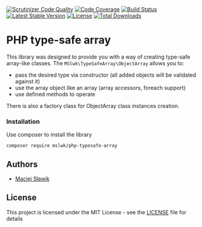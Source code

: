 [![Scrutinizer Code Quality](https://scrutinizer-ci.com/g/maciejslawik/php-typesafe-array/badges/quality-score.png?b=master)](https://scrutinizer-ci.com/g/maciejslawik/php-typesafe-array/?branch=master)
[![Code Coverage](https://scrutinizer-ci.com/g/maciejslawik/php-typesafe-array/badges/coverage.png?b=master)](https://scrutinizer-ci.com/g/maciejslawik/php-typesafe-array/?branch=master)
[![Build Status](https://scrutinizer-ci.com/g/maciejslawik/php-typesafe-array/badges/build.png?b=master)](https://scrutinizer-ci.com/g/maciejslawik/php-typesafe-array/build-status/master)
[![Latest Stable Version](https://poser.pugx.org/mslwk/php-typesafe-array/v/stable)](https://packagist.org/packages/mslwk/php-typesafe-array)
[![License](https://poser.pugx.org/mslwk/php-typesafe-array/license)](https://packagist.org/packages/mslwk/php-typesafe-array)
[![Total Downloads](https://poser.pugx.org/mslwk/php-typesafe-array/downloads)](https://packagist.org/packages/mslwk/php-typesafe-array)

# PHP type-safe array

This library was designed to provide you with a way of creating type-safe array-like classes.
The ``MSlwk\TypeSafeArray\ObjectArray`` allows you to:
* pass the desired type via constructor (all added objects will be validated against it)
* use the array object like an array (array accessors, foreach support)
* use defined methods to operate

There is also a factory class for ObjectArray class instances creation.

### Installation
Use composer to install the library

```
composer require mslwk/php-typesafe-array
```

## Authors

* [Maciej Sławik](https://github.com/maciejslawik)

## License

This project is licensed under the MIT License - see the [LICENSE](LICENSE) file for details